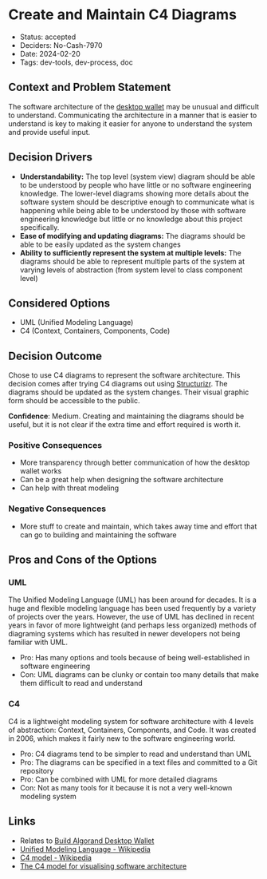 # Create and Maintain C4 Diagrams

- Status: accepted
- Deciders: No-Cash-7970
- Date: 2024-02-20
- Tags: dev-tools, dev-process, doc

## Context and Problem Statement

The software architecture of the [desktop wallet](20231231-build-algorand-desktop-wallet.md) may be unusual and difficult to understand. Communicating the architecture in a manner that is easier to understand is key to making it easier for anyone to understand the system and provide useful input.

## Decision Drivers

- **Understandability:** The top level (system view) diagram should be able to be understood by people who have little or no software engineering knowledge. The lower-level diagrams showing more details about the software system should be descriptive enough to communicate what is happening while being able to be understood by those with software engineering knowledge but little or no knowledge about this project specifically.
- **Ease of modifying and updating diagrams:** The diagrams should be able to be easily updated as the system changes
- **Ability to sufficiently represent the system at multiple levels:** The diagrams should be able to represent multiple parts of the system at varying levels of abstraction (from system level to class component level)

## Considered Options

- UML (Unified Modeling Language)
- C4 (Context, Containers, Components, Code)

## Decision Outcome

Chose to use C4 diagrams to represent the software architecture. This decision comes after trying C4 diagrams out using [Structurizr](https://structurizr.com/dsl). The diagrams should be updated as the system changes. Their visual graphic form should be accessible to the public.

**Confidence**: Medium. Creating and maintaining the diagrams should be useful, but it is not clear if the extra time and effort required is worth it.

### Positive Consequences

- More transparency through better communication of how the desktop wallet works
- Can be a great help when designing the software architecture
- Can help with threat modeling

### Negative Consequences

- More stuff to create and maintain, which takes away time and effort that can go to building and maintaining the software

## Pros and Cons of the Options

### UML

The Unified Modeling Language (UML) has been around for decades. It is a huge and flexible modeling language has been used frequently by a variety of projects over the years. However, the use of UML has declined in recent years in favor of more lightweight (and perhaps less organized) methods of diagraming systems which has resulted in newer developers not being familiar with UML.

- Pro: Has many options and tools because of being well-established in software engineering
- Con: UML diagrams can be clunky or contain too many details that make them difficult to read and understand

### C4

C4 is a lightweight modeling system for software architecture with 4 levels of abstraction: Context, Containers, Components, and Code. It was created in 2006, which makes it fairly new to the software engineering world.

- Pro: C4 diagrams tend to be simpler to read and understand than UML
- Pro: The diagrams can be specified in a text files and committed to a Git repository
- Pro: Can be combined with UML for more detailed diagrams
- Con: Not as many tools for it because it is not a very well-known modeling system

## Links

- Relates to [Build Algorand Desktop Wallet](20231231-build-algorand-desktop-wallet.md)
- [Unified Modeling Language - Wikipedia](https://en.wikipedia.org/wiki/Unified_Modeling_Language)
- [C4 model - Wikipedia](https://en.wikipedia.org/wiki/C4_model)
- [The C4 model for visualising software architecture](https://c4model.com/)
